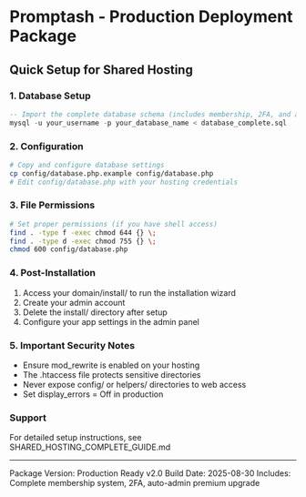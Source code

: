 # Promptash - Production Deployment Package

## Quick Setup for Shared Hosting

### 1. Database Setup
```sql
-- Import the complete database schema (includes membership, 2FA, and all features)
mysql -u your_username -p your_database_name < database_complete.sql
```

### 2. Configuration
```bash
# Copy and configure database settings
cp config/database.php.example config/database.php
# Edit config/database.php with your hosting credentials
```

### 3. File Permissions
```bash
# Set proper permissions (if you have shell access)
find . -type f -exec chmod 644 {} \;
find . -type d -exec chmod 755 {} \;
chmod 600 config/database.php
```

### 4. Post-Installation
1. Access your domain/install/ to run the installation wizard
2. Create your admin account
3. Delete the install/ directory after setup
4. Configure your app settings in the admin panel

### 5. Important Security Notes
- Ensure mod_rewrite is enabled on your hosting
- The .htaccess file protects sensitive directories
- Never expose config/ or helpers/ directories to web access
- Set display_errors = Off in production

### Support
For detailed setup instructions, see SHARED_HOSTING_COMPLETE_GUIDE.md

---
Package Version: Production Ready v2.0
Build Date: 2025-08-30
Includes: Complete membership system, 2FA, auto-admin premium upgrade